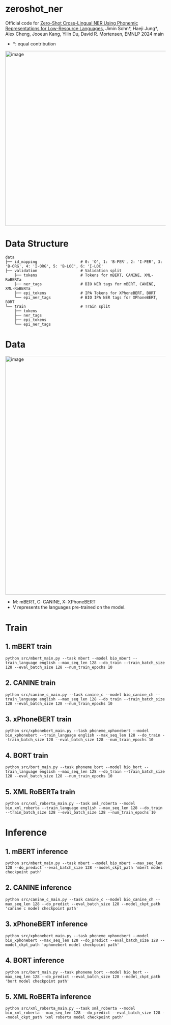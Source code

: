 # zeroshot_ner
Official code for [Zero-Shot Cross-Lingual NER Using Phonemic Representations for Low-Resource Languages](https://arxiv.org/abs/2406.16030), Jimin Sohn*, Haeji Jung*, Alex Cheng, Jooeun Kang, Yilin Du, David R. Mortensen, EMNLP 2024 main

- *: equal contribution

<img width="548" alt="image" src="https://github.com/user-attachments/assets/6c8c95f0-9a65-49e4-8feb-3fc85afa6196">

# Data Structure
```
data
├── id_mapping                   # 0: 'O', 1: 'B-PER', 2: 'I-PER', 3: 'B-ORG', 4: 'I-ORG', 5: 'B-LOC', 6: 'I-LOC'
├── validation                   # Validation split
    ├── tokens                   # Tokens for mBERT, CANINE, XML-RoBERTa
    ├── ner_tags                 # BIO NER tags for mBERT, CANINE, XML-RoBERTa
    ├── epi_tokens               # IPA Tokens for XPhoneBERT, BORT
    └── epi_ner_tags             # BIO IPA NER tags for XPhoneBERT, BORT
└── train                        # Train split
    ├── tokens                   
    ├── ner_tags
    ├── epi_tokens
    └── epi_ner_tags
```

# Data
<img width="748" alt="image" src="https://github.com/user-attachments/assets/e23687ea-1a2a-40c8-a28a-4b282b4391a8">

- M: mBERT, C: CANINE, X: XPhoneBERT
- V represents the languages pre-trained on the model.

# Train
## 1. mBERT train
```python src/mbert_main.py --task mbert --model bio_mbert --train_language english --max_seq_len 128 --do_train --train_batch_size 128 --eval_batch_size 128 --num_train_epochs 10```

## 2. CANINE train
```python src/canine_c_main.py --task canine_c --model bio_canine_ch --train_language english --max_seq_len 128 --do_train --train_batch_size 128 --eval_batch_size 128 --num_train_epochs 10```

## 3. xPhoneBERT train
```python src/xphonebert_main.py --task phoneme_xphonebert --model bio_xphonebert --train_language english --max_seq_len 128 --do_train --train_batch_size 128 --eval_batch_size 128 --num_train_epochs 10```

## 4. BORT train
```python src/bort_main.py --task phoneme_bort --model bio_bort --train_language english --max_seq_len 128 --do_train --train_batch_size 128 --eval_batch_size 128 --num_train_epochs 10```

## 5. XML RoBERTa train
```python src/xml_roberta_main.py --task xml_roberta --model bio_xml_roberta --train_language english --max_seq_len 128 --do_train --train_batch_size 128 --eval_batch_size 128 --num_train_epochs 10```

# Inference
## 1. mBERT inference
```python src/mbert_main.py --task mbert --model bio_mbert --max_seq_len 128 --do_predict --eval_batch_size 128 --model_ckpt_path 'mbert model checkpoint path'```

## 2. CANINE inference
```python src/canine_c_main.py --task canine_c --model bio_canine_ch --max_seq_len 128 --do_predict --eval_batch_size 128 --model_ckpt_path 'canine c model checkpoint path'```

## 3. xPhoneBERT inference
```python src/xphonebert_main.py --task phoneme_xphonebert --model bio_xphonebert --max_seq_len 128 --do_predict --eval_batch_size 128 --model_ckpt_path 'xphonebert model checkpoint path'```

## 4. BORT inference
```python src/bort_main.py --task phoneme_bort --model bio_bort --max_seq_len 128 --do_predict --eval_batch_size 128 --model_ckpt_path 'bort model checkpoint path'```

## 5. XML RoBERTa inference
```python src/xml_roberta_main.py --task xml_roberta --model bio_xml_roberta --max_seq_len 128 --do_predict --eval_batch_size 128 --model_ckpt_path 'xml roberta model checkpoint path'```
